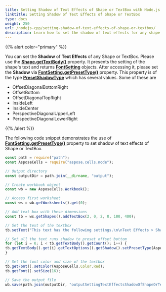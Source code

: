```yaml
---  
title: Setting Shadow of Text Effects of Shape or TextBox with Node.js via C++  
linktitle: Setting Shadow of Text Effects of Shape or TextBox  
type: docs  
weight: 250  
url: /nodejs-cpp/setting-shadow-of-text-effects-of-shape-or-textbox/  
description: Learn how to set the shadow of text effects for any shape or TextBox using Aspose.Cells for Node.js via C++.  
---  
```


{{% alert color="primary" %}}  

You can set the **Shadow** of **Text Effects** of any Shape or TextBox. Please use the [**Shape.getTextBody()**](https://reference.aspose.com/cells/nodejs-cpp/shape/#getTextBody--) property. It presents the setting of the shape's text and returns [**FontSetting**](https://reference.aspose.com/cells/nodejs-cpp/fontsetting) objects. After accessing it, please set the **Shadow** via [**FontSetting.getPresetType()**](https://reference.aspose.com/cells/nodejs-cpp/shadoweffect/#getPresetType--) property. This property is of the type [**PresetShadowType**](https://reference.aspose.com/cells/nodejs-cpp/presetshadowtype) which has several values. Some of these are  

- OffsetDiagonalBottomRight  
- OffsetBottom  
- OffsetDiagonalTopRight  
- InsideLeft  
- InsideCenter  
- PerspectiveDiagonalUpperLeft  
- PerspectiveDiagonalLowerRight  

{{% /alert %}}  

The following code snippet demonstrates the use of [**FontSetting.getPresetType()**](https://reference.aspose.com/cells/nodejs-cpp/shadoweffect/#getPresetType--) property to set shadow of text effects of Shape or TextBox.  

```javascript
const path = require("path");
const AsposeCells = require("aspose.cells.node");

// Output directory
const outputDir = path.join(__dirname, "output");

// Create workbook object
const wb = new AsposeCells.Workbook();

// Access first worksheet
const ws = wb.getWorksheets().get(0);

// Add text box with these dimensions
const tb = ws.getShapes().addTextBox(2, 0, 2, 0, 100, 400);

// Set the text of the textbox
tb.setText("This text has the following settings.\n\nText Effects > Shadow > Offset Bottom");

// Set all the text runs shadow to preset offset bottom
for (let i = 0; i < tb.getTextBody().getCount(); i++) {
tb.getTextBody().get(i).getTextOptions().getShadow().setPresetType(AsposeCells.PresetShadowType.OffsetBottom);
}

// Set the font color and size of the textbox
tb.getFont().setColor(AsposeCells.Color.Red);
tb.getFont().setSize(16);

// Save the output file
wb.save(path.join(outputDir, "outputSettingTextEffectsShadowOfShapeOrTextbox.xlsx"), AsposeCells.SaveFormat.Xlsx);
```  
  